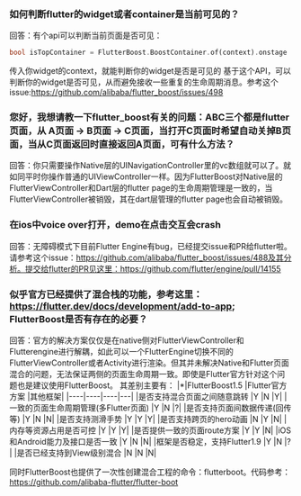 ### 如何判断flutter的widget或者container是当前可见的？
回答：有个api可以判断当前页面是否可见：
```dart
bool isTopContainer = FlutterBoost.BoostContainer.of(context).onstage
```
传入你widget的context，就能判断你的widget是否是可见的
基于这个API，可以判断你的widget是否可见，从而避免接收一些重复的生命周期消息。参考这个issue:https://github.com/alibaba/flutter_boost/issues/498

### 您好，我想请教一下flutter_boost有关的问题：ABC三个都是flutter页面，从 A页面 -> B页面 -> C页面，当打开C页面时希望自动关掉B页面，当从C页面返回时直接返回A页面，可有什么方法？
回答：你只需要操作Native层的UINavigationController里的vc数组就可以了。就如同平时你操作普通的UIViewController一样。因为FlutterBoost对Native层的FlutterViewController和Dart层的flutter page的生命周期管理是一致的，当FlutterViewController被销毁，其在dart层管理的flutter page也会自动被销毁。

### 在ios中voice over打开，demo在点击交互会crash
回答：无障碍模式下目前Flutter Engine有bug，已经提交issue和PR给flutter啦。请参考这个issue：https://github.com/alibaba/flutter_boost/issues/488及其分析。提交给flutter的PR见这里：https://github.com/flutter/engine/pull/14155

### 似乎官方已经提供了混合栈的功能，参考这里：https://flutter.dev/docs/development/add-to-app; FlutterBoost是否有存在的必要？
回答：官方的解决方案仅仅是在native侧对FlutterViewController和Flutterengine进行解耦，如此可以一个FlutterEngine切换不同的FlutterViewController或者Activity进行渲染。但其并未解决Native和Flutter页面混合的问题，无法保证两侧的页面生命周期一致。即使是Flutter官方针对这个问题也是建议使用FlutterBoost。
其差别主要有：
|*|FlutterBoost1.5	|Flutter官方方案	|其他框架|
|----|----|----|---|
|是否支持混合页面之间随意跳转	|Y	|N	|Y|
|一致的页面生命周期管理(多Flutter页面)	|Y	|N	|?|
|是否支持页面间数据传递(回传等)	|Y	|N	|N|
|是否支持测滑手势	|Y	|Y	|Y|
|是否支持跨页的hero动画	|N	|Y	|N|
|内存等资源占用是否可控	|Y	|Y	|Y|
|是否提供一致的页面route方案	|Y	|Y	|N|
|iOS和Android能力及接口是否一致	|Y	|N	|N|
|框架是否稳定，支持Flutter1.9	|Y	|N	|?|
|是否已经支持到View级别混合	|N	|N	|N|

同时FlutterBoost也提供了一次性创建混合工程的命令：flutterboot。代码参考：https://github.com/alibaba-flutter/flutter-boot